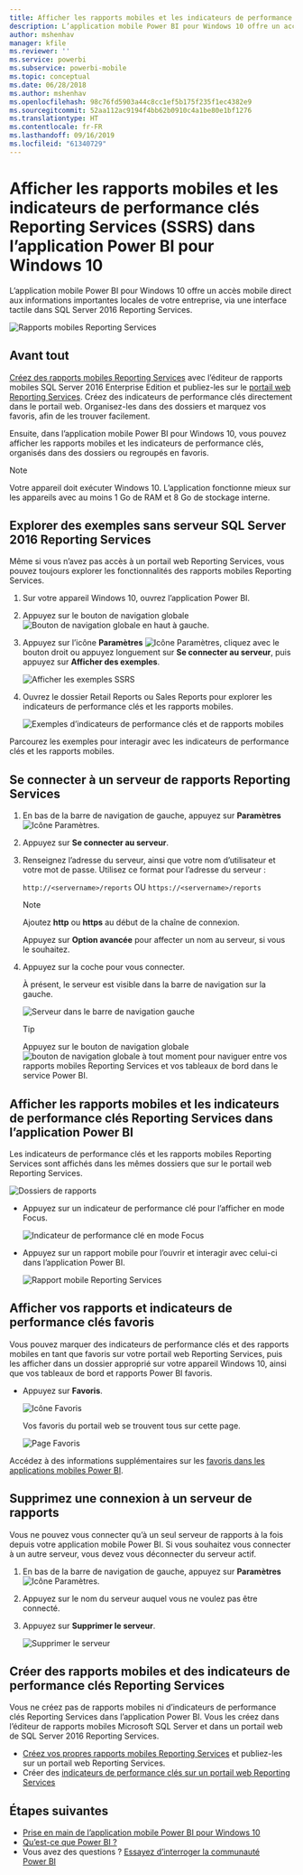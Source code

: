```yaml
---
title: Afficher les rapports mobiles et les indicateurs de performance clés SSRS dans l’application mobile Windows 10 - Power BI
description: L’application mobile Power BI pour Windows 10 offre un accès mobile direct aux informations importantes locales de votre entreprise, via une interface tactile.
author: mshenhav
manager: kfile
ms.reviewer: ''
ms.service: powerbi
ms.subservice: powerbi-mobile
ms.topic: conceptual
ms.date: 06/28/2018
ms.author: mshenhav
ms.openlocfilehash: 98c76fd5903a44c8cc1ef5b175f235f1ec4382e9
ms.sourcegitcommit: 52aa112ac9194f4bb62b0910c4a1be80e1bf1276
ms.translationtype: HT
ms.contentlocale: fr-FR
ms.lasthandoff: 09/16/2019
ms.locfileid: "61340729"
---
```

# <a name="view-reporting-services-ssrs-mobile-reports-and-kpis-in-the-windows-10-power-bi-mobile-app"></a>Afficher les rapports mobiles et les indicateurs de performance clés Reporting Services (SSRS) dans l’application Power BI pour Windows 10
L’application mobile Power BI pour Windows 10 offre un accès mobile direct aux informations importantes locales de votre entreprise, via une interface tactile dans SQL Server 2016 Reporting Services. 

![Rapports mobiles Reporting Services](././media/mobile-app-windows-10-ssrs-kpis-mobile-reports/power-bi-ssrs-mobile-report.png)

## <a name="first-things-first"></a>Avant tout
[Créez des rapports mobiles Reporting Services](https://msdn.microsoft.com/library/mt652547.aspx) avec l’éditeur de rapports mobiles SQL Server 2016 Enterprise Edition et publiez-les sur le [portail web Reporting Services](https://msdn.microsoft.com/library/mt637133.aspx). Créez des indicateurs de performance clés directement dans le portail web. Organisez-les dans des dossiers et marquez vos favoris, afin de les trouver facilement. 

Ensuite, dans l’application mobile Power BI pour Windows 10, vous pouvez afficher les rapports mobiles et les indicateurs de performance clés, organisés dans des dossiers ou regroupés en favoris. 

> [!NOTE]
> Votre appareil doit exécuter Windows 10. L’application fonctionne mieux sur les appareils avec au moins 1 Go de RAM et 8 Go de stockage interne.
> 
> 

## <a name="explore-samples-without-a-sql-server-2016-reporting-services-server"></a>Explorer des exemples sans serveur SQL Server 2016 Reporting Services
Même si vous n’avez pas accès à un portail web Reporting Services, vous pouvez toujours explorer les fonctionnalités des rapports mobiles Reporting Services.

1. Sur votre appareil Windows 10, ouvrez l’application Power BI.
2. Appuyez sur le bouton de navigation globale ![Bouton de navigation globale](././media/mobile-app-windows-10-ssrs-kpis-mobile-reports/powerbi_windows10_options_icon.png) en haut à gauche.
3. Appuyez sur l’icône **Paramètres** ![Icône Paramètres](./././media/mobile-app-windows-10-ssrs-kpis-mobile-reports/power-bi-settings-icon.png), cliquez avec le bouton droit ou appuyez longuement sur **Se connecter au serveur**, puis appuyez sur **Afficher des exemples**.
   
   ![Afficher les exemples SSRS](./media/mobile-app-windows-10-ssrs-kpis-mobile-reports/power-bi-win10-connect-ssrs-samples.png)
4. Ouvrez le dossier Retail Reports ou Sales Reports pour explorer les indicateurs de performance clés et les rapports mobiles.
   
   ![Exemples d’indicateurs de performance clés et de rapports mobiles](./media/mobile-app-windows-10-ssrs-kpis-mobile-reports/power-bi-win10-ssrs-sample-kpis.png)

Parcourez les exemples pour interagir avec les indicateurs de performance clés et les rapports mobiles.

## <a name="connect-to-a-reporting-services-report-server"></a>Se connecter à un serveur de rapports Reporting Services
1. En bas de la barre de navigation de gauche, appuyez sur **Paramètres** ![Icône Paramètres](./././media/mobile-app-windows-10-ssrs-kpis-mobile-reports/power-bi-settings-icon.png).
2. Appuyez sur **Se connecter au serveur**.
3. Renseignez l’adresse du serveur, ainsi que votre nom d’utilisateur et votre mot de passe. Utilisez ce format pour l’adresse du serveur :
   
     `http://<servername>/reports` OU   `https://<servername>/reports`
   
   > [!NOTE]
   > Ajoutez **http** ou **https** au début de la chaîne de connexion.
   > 
   > 
   
    Appuyez sur **Option avancée** pour affecter un nom au serveur, si vous le souhaitez.
4. Appuyez sur la coche pour vous connecter. 
   
   À présent, le serveur est visible dans la barre de navigation sur la gauche.
   
   ![Serveur dans le barre de navigation gauche](./media/mobile-app-windows-10-ssrs-kpis-mobile-reports/power-bi-ssrs-mobile-report-server.png)
   
   >[!TIP]
   >Appuyez sur le bouton de navigation globale ![bouton de navigation globale](././media/mobile-app-windows-10-ssrs-kpis-mobile-reports/powerbi_windows10_options_icon.png) à tout moment pour naviguer entre vos rapports mobiles Reporting Services et vos tableaux de bord dans le service Power BI. 
   > 

## <a name="view-reporting-services-kpis-and-mobile-reports-in-the-power-bi-app"></a>Afficher les rapports mobiles et les indicateurs de performance clés Reporting Services dans l’application Power BI
Les indicateurs de performance clés et les rapports mobiles Reporting Services sont affichés dans les mêmes dossiers que sur le portail web Reporting Services.

![Dossiers de rapports](./media/mobile-app-windows-10-ssrs-kpis-mobile-reports/power-bi-ssrs-mobile-report-folders.png)

* Appuyez sur un indicateur de performance clé pour l’afficher en mode Focus.
  
    ![Indicateur de performance clé en mode Focus](./media/mobile-app-windows-10-ssrs-kpis-mobile-reports/power-bi-ssrs-mobile-report-kpis.png)
* Appuyez sur un rapport mobile pour l’ouvrir et interagir avec celui-ci dans l’application Power BI.
  
    ![Rapport mobile Reporting Services](././media/mobile-app-windows-10-ssrs-kpis-mobile-reports/power-bi-ssrs-mobile-report.png)

## <a name="view-your-favorite-kpis-and-reports"></a>Afficher vos rapports et indicateurs de performance clés favoris
Vous pouvez marquer des indicateurs de performance clés et des rapports mobiles en tant que favoris sur votre portail web Reporting Services, puis les afficher dans un dossier approprié sur votre appareil Windows 10, ainsi que vos tableaux de bord et rapports Power BI favoris.

* Appuyez sur **Favoris**.
  
   ![Icône Favoris](./media/mobile-app-windows-10-ssrs-kpis-mobile-reports/power-bi-ssrs-mobile-report-favorite-menu.png)
  
   Vos favoris du portail web se trouvent tous sur cette page.
  
   ![Page Favoris](./media/mobile-app-windows-10-ssrs-kpis-mobile-reports/power-bi-windows-10-ssrs-favorites.png)

Accédez à des informations supplémentaires sur les [favoris dans les applications mobiles Power BI](mobile-apps-favorites.md).

## <a name="remove-a-connection-to-a-report-server"></a>Supprimez une connexion à un serveur de rapports
Vous ne pouvez vous connecter qu’à un seul serveur de rapports à la fois depuis votre application mobile Power BI. Si vous souhaitez vous connecter à un autre serveur, vous devez vous déconnecter du serveur actif.

1. En bas de la barre de navigation de gauche, appuyez sur **Paramètres** ![Icône Paramètres](./././media/mobile-app-windows-10-ssrs-kpis-mobile-reports/power-bi-settings-icon.png).
2. Appuyez sur le nom du serveur auquel vous ne voulez pas être connecté.
3. Appuyez sur **Supprimer le serveur**.
   
    ![Supprimer le serveur](./media/mobile-app-windows-10-ssrs-kpis-mobile-reports/power-bi-windows-10-ssrs-remove-server-menu.png)

## <a name="create-reporting-services-mobile-reports-and-kpis"></a>Créer des rapports mobiles et des indicateurs de performance clés Reporting Services
Vous ne créez pas de rapports mobiles ni d’indicateurs de performance clés Reporting Services dans l’application Power BI. Vous les créez dans l’éditeur de rapports mobiles Microsoft SQL Server et dans un portail web de SQL Server 2016 Reporting Services.

* [Créez vos propres rapports mobiles Reporting Services](https://msdn.microsoft.com/library/mt652547.aspx) et publiez-les sur un portail web Reporting Services.
* Créer des [indicateurs de performance clés sur un portail web Reporting Services](https://msdn.microsoft.com/library/mt683632.aspx)

## <a name="next-steps"></a>Étapes suivantes
* [Prise en main de l’application mobile Power BI pour Windows 10](mobile-windows-10-phone-app-get-started.md)  
* [Qu’est-ce que Power BI ?](../../power-bi-overview.md)  
* Vous avez des questions ? [Essayez d’interroger la communauté Power BI](http://community.powerbi.com/)

